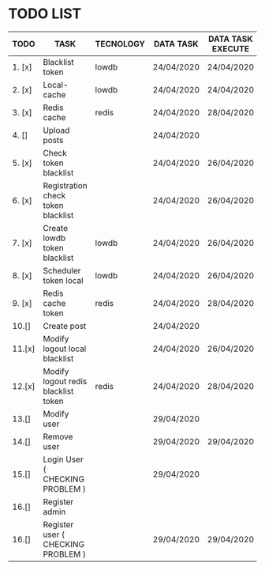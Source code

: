 # TODO LIST
| TODO     | TASK                                |  TECNOLOGY  | DATA TASK  | DATA TASK EXECUTE |
|----------|-------------------------------------|-------------|------------|-------------------|
| 1. [x]   | Blacklist token                     | lowdb       | 24/04/2020 | 24/04/2020        |
| 2. [x]   | Local-cache                         | lowdb       | 24/04/2020 | 24/04/2020        |
| 3. [x]   | Redis cache                         | redis       | 24/04/2020 | 28/04/2020        |
| 4. []    | Upload posts                        |             | 24/04/2020 |                   |
| 5. [x]   | Check token blacklist               |             | 24/04/2020 | 26/04/2020        |
| 6. [x]   | Registration check token blacklist  |             | 24/04/2020 | 26/04/2020        | 
| 7. [x]   | Create lowdb token blacklist        | lowdb       | 24/04/2020 | 26/04/2020        |
| 8. [x]   | Scheduler token local               | lowdb       | 24/04/2020 | 26/04/2020        | 
| 9. [x]   | Redis cache token                   | redis       | 24/04/2020 | 28/04/2020        |
| 10.[]    | Create post                         |             | 24/04/2020 |                   |
| 11.[x]   | Modify logout local blacklist       |             | 24/04/2020 | 26/04/2020        |
| 12.[x]   | Modify logout redis blacklist token | redis       | 24/04/2020 | 28/04/2020        |
| 13.[]    | Modify user                         |             | 29/04/2020 |                   |
| 14.[]    | Remove user                         |             | 29/04/2020 | 29/04/2020        |
| 15.[]    | Login User ( CHECKING PROBLEM )     |             | 29/04/2020 |                   |
| 16.[]    | Register admin                      |             |            |                   | 
| 16.[]    | Register user ( CHECKING PROBLEM )  |             | 29/04/2020 | 29/04/2020        |